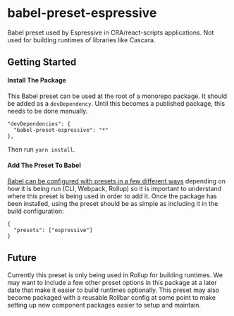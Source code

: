 # babel-preset-espressive

Babel preset used by Espressive in CRA/react-scripts applications. Not used for building runtimes of libraries like Cascara.

## Getting Started

#### Install The Package

This Babel preset can be used at the root of a monorepo package. It should be added as a `devDependency`. Until this becomes a published package, this needs to be done manually.

```
"devDependencies": {
  "babel-preset-espressive": "*"
},
```

Then run `yarn install`.

#### Add The Preset To Babel

[Babel can be configured with presets in a few different ways](https://babeljs.io/docs/en/presets) depending on how it is being run (CLI, Webpack, Rollup) so it is important to understand where this preset is being used in order to add it. Once the package has been installed, using the preset should be as simple as including it in the build configuration:

```
{
  "presets": ["espressive"]
}
```

## Future

Currently this preset is only being used in Rollup for building runtimes. We may want to include a few other preset options in this package at a later date that make it easier to build runtimes optionally. This preset may also become packaged with a reusable Rollbar config at some point to make setting up new component packages easier to setup and maintain.
